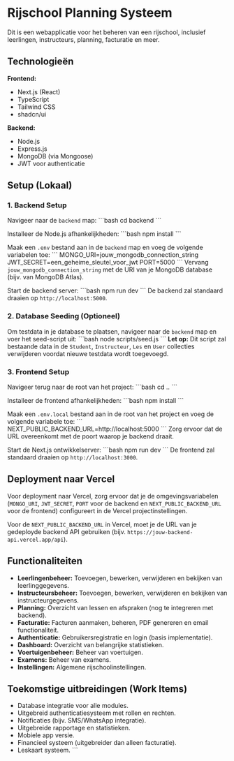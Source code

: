 # Rijschool Planning Systeem

Dit is een webapplicatie voor het beheren van een rijschool, inclusief leerlingen, instructeurs, planning, facturatie en meer.

## Technologieën

**Frontend:**
- Next.js (React)
- TypeScript
- Tailwind CSS
- shadcn/ui

**Backend:**
- Node.js
- Express.js
- MongoDB (via Mongoose)
- JWT voor authenticatie

## Setup (Lokaal)

### 1. Backend Setup

Navigeer naar de `backend` map:
\`\`\`bash
cd backend
\`\`\`

Installeer de Node.js afhankelijkheden:
\`\`\`bash
npm install
\`\`\`

Maak een `.env` bestand aan in de `backend` map en voeg de volgende variabelen toe:
\`\`\`
MONGO_URI=jouw_mongodb_connection_string
JWT_SECRET=een_geheime_sleutel_voor_jwt
PORT=5000
\`\`\`
Vervang `jouw_mongodb_connection_string` met de URI van je MongoDB database (bijv. van MongoDB Atlas).

Start de backend server:
\`\`\`bash
npm run dev
\`\`\`
De backend zal standaard draaien op `http://localhost:5000`.

### 2. Database Seeding (Optioneel)

Om testdata in je database te plaatsen, navigeer naar de `backend` map en voer het seed-script uit:
\`\`\`bash
node scripts/seed.js
\`\`\`
**Let op:** Dit script zal bestaande data in de `Student`, `Instructeur`, `Les` en `User` collecties verwijderen voordat nieuwe testdata wordt toegevoegd.

### 3. Frontend Setup

Navigeer terug naar de root van het project:
\`\`\`bash
cd ..
\`\`\`

Installeer de frontend afhankelijkheden:
\`\`\`bash
npm install
\`\`\`

Maak een `.env.local` bestand aan in de root van het project en voeg de volgende variabele toe:
\`\`\`
NEXT_PUBLIC_BACKEND_URL=http://localhost:5000
\`\`\`
Zorg ervoor dat de URL overeenkomt met de poort waarop je backend draait.

Start de Next.js ontwikkelserver:
\`\`\`bash
npm run dev
\`\`\`
De frontend zal standaard draaien op `http://localhost:3000`.

## Deployment naar Vercel

Voor deployment naar Vercel, zorg ervoor dat je de omgevingsvariabelen (`MONGO_URI`, `JWT_SECRET`, `PORT` voor de backend en `NEXT_PUBLIC_BACKEND_URL` voor de frontend) configureert in de Vercel projectinstellingen.

Voor de `NEXT_PUBLIC_BACKEND_URL` in Vercel, moet je de URL van je gedeployde backend API gebruiken (bijv. `https://jouw-backend-api.vercel.app/api`).

## Functionaliteiten

- **Leerlingenbeheer:** Toevoegen, bewerken, verwijderen en bekijken van leerlinggegevens.
- **Instructeursbeheer:** Toevoegen, bewerken, verwijderen en bekijken van instructeurgegevens.
- **Planning:** Overzicht van lessen en afspraken (nog te integreren met backend).
- **Facturatie:** Facturen aanmaken, beheren, PDF genereren en email functionaliteit.
- **Authenticatie:** Gebruikersregistratie en login (basis implementatie).
- **Dashboard:** Overzicht van belangrijke statistieken.
- **Voertuigenbeheer:** Beheer van voertuigen.
- **Examens:** Beheer van examens.
- **Instellingen:** Algemene rijschoolinstellingen.

## Toekomstige uitbreidingen (Work Items)

- Database integratie voor alle modules.
- Uitgebreid authenticatiesysteem met rollen en rechten.
- Notificaties (bijv. SMS/WhatsApp integratie).
- Uitgebreide rapportage en statistieken.
- Mobiele app versie.
- Financieel systeem (uitgebreider dan alleen facturatie).
- Leskaart systeem.
\`\`\`
